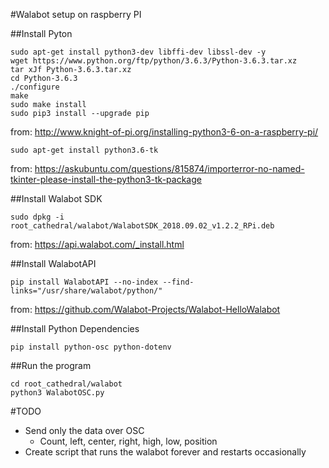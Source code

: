 #Walabot setup on raspberry PI

##Install Pyton
```
sudo apt-get install python3-dev libffi-dev libssl-dev -y
wget https://www.python.org/ftp/python/3.6.3/Python-3.6.3.tar.xz
tar xJf Python-3.6.3.tar.xz
cd Python-3.6.3
./configure
make
sudo make install
sudo pip3 install --upgrade pip
```
from: http://www.knight-of-pi.org/installing-python3-6-on-a-raspberry-pi/

```
sudo apt-get install python3.6-tk
```
from: https://askubuntu.com/questions/815874/importerror-no-named-tkinter-please-install-the-python3-tk-package

##Install Walabot SDK
```
sudo dpkg -i root_cathedral/walabot/WalabotSDK_2018.09.02_v1.2.2_RPi.deb
```
from: https://api.walabot.com/_install.html

##Install WalabotAPI
```
pip install WalabotAPI --no-index --find-links="/usr/share/walabot/python/"
```
from: https://github.com/Walabot-Projects/Walabot-HelloWalabot

##Install Python Dependencies
```
pip install python-osc python-dotenv
```

##Run the program
```
cd root_cathedral/walabot
python3 WalabotOSC.py
```

#TODO
- Send only the data over OSC
    - Count, left, center, right, high, low, position
- Create script that runs the walabot forever and restarts occasionally
